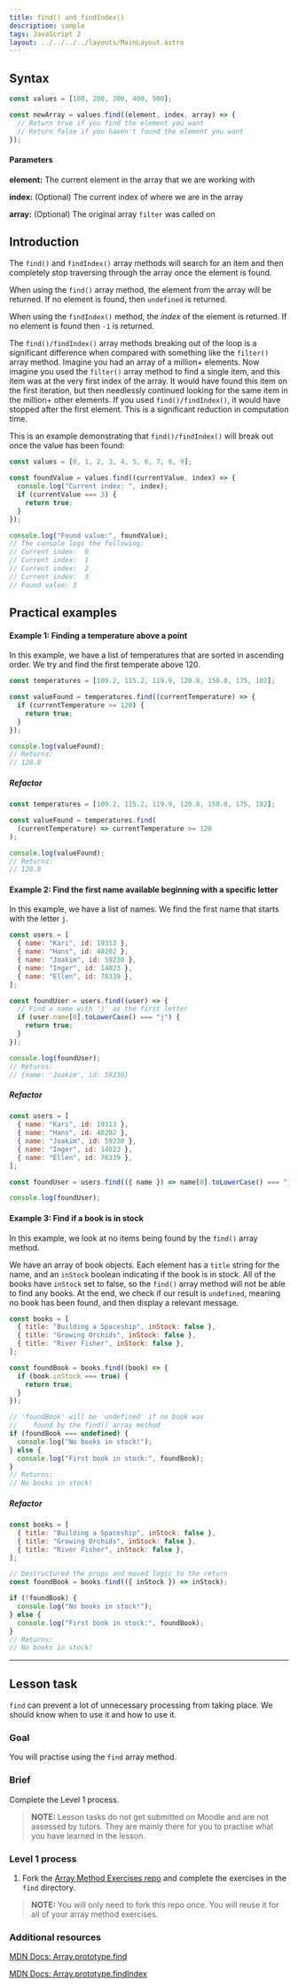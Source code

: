 ```yaml
---
title: find() and findIndex()
description: sample
tags: JavaScript 2
layout: ../../../../layouts/MainLayout.astro
---
```


## Syntax

```js
const values = [100, 200, 300, 400, 500];

const newArray = values.find((element, index, array) => {
  // Return true if you find the element you want
  // Return false if you haven't found the element you want
});
```

#### Parameters

**element:** The current element in the array that we are working with

**index:** (Optional) The current index of where we are in the array

**array:** (Optional) The original array `filter` was called on

## Introduction

The `find()` and `findIndex()` array methods will search for an item and then completely stop traversing through the array once the element is found.

When using the `find()` array method, the element from the array will be returned. If no element is found, then `undefined` is returned.

When using the `findIndex()` method, the _index_ of the element is returned. If no element is found then `-1` is returned.

The `find()/findIndex()` array methods breaking out of the loop is a significant difference when compared with something like the `filter()` array method. Imagine you had an array of a million+ elements. Now imagine you used the `filter()` array method to find a single item, and this item was at the very first index of the array. It would have found this item on the first iteration, but then needlessly continued looking for the same item in the million+ other elements. If you used `find()/findIndex()`, it would have stopped after the first element. This is a significant reduction in computation time.

This is an example demonstrating that `find()/findIndex()` will break out once the value has been found:

```js
const values = [0, 1, 2, 3, 4, 5, 6, 7, 8, 9];

const foundValue = values.find((currentValue, index) => {
  console.log("Current index: ", index);
  if (currentValue === 3) {
    return true;
  }
});

console.log("Found value:", foundValue);
// The console logs the following:
// Current index:  0
// Current index:  1
// Current index:  2
// Current index:  3
// Found value: 3
```

## Practical examples

#### Example 1: Finding a temperature above a point

In this example, we have a list of temperatures that are sorted in ascending order. We try and find the first temperate above 120.

```js
const temperatures = [109.2, 115.2, 119.9, 120.8, 150.0, 175, 182];

const valueFound = temperatures.find((currentTemperature) => {
  if (currentTemperature >= 120) {
    return true;
  }
});

console.log(valueFound);
// Returns:
// 120.8
```

##### Refactor

```js
const temperatures = [109.2, 115.2, 119.9, 120.8, 150.0, 175, 182];

const valueFound = temperatures.find(
  (currentTemperature) => currentTemperature >= 120
);

console.log(valueFound);
// Returns:
// 120.8
```

#### Example 2: Find the first name available beginning with a specific letter

In this example, we have a list of names. We find the first name that starts with the letter `j`.

```js
const users = [
  { name: "Kari", id: 19313 },
  { name: "Hans", id: 40202 },
  { name: "Joakim", id: 59230 },
  { name: "Inger", id: 14023 },
  { name: "Ellen", id: 76339 },
];

const foundUser = users.find((user) => {
  // Find a name with 'j' as the first letter
  if (user.name[0].toLowerCase() === "j") {
    return true;
  }
});

console.log(foundUser);
// Returns:
// {name: 'Joakim', id: 59230}
```

##### Refactor

```js
const users = [
  { name: "Kari", id: 19313 },
  { name: "Hans", id: 40202 },
  { name: "Joakim", id: 59230 },
  { name: "Inger", id: 14023 },
  { name: "Ellen", id: 76339 },
];

const foundUser = users.find(({ name }) => name[0].toLowerCase() === "j");

console.log(foundUser);
```

#### Example 3: Find if a book is in stock

In this example, we look at no items being found by the `find()` array method.

We have an array of book objects. Each element has a `title` string for the name, and an `inStock` boolean indicating if the book is in stock. All of the books have `inStock` set to false, so the `find()` array method will not be able to find any books. At the end, we check if our result is `undefined`, meaning no book has been found, and then display a relevant message.

```js
const books = [
  { title: "Building a Spaceship", inStock: false },
  { title: "Growing Orchids", inStock: false },
  { title: "River Fisher", inStock: false },
];

const foundBook = books.find((book) => {
  if (book.inStock === true) {
    return true;
  }
});

// 'foundBook' will be 'undefined' if no book was
//    found by the find() array method
if (foundBook === undefined) {
  console.log("No books in stock!");
} else {
  console.log("First book in stock:", foundBook);
}
// Returns:
// No books in stock!
```

##### Refactor

```js
const books = [
  { title: "Building a Spaceship", inStock: false },
  { title: "Growing Orchids", inStock: false },
  { title: "River Fisher", inStock: false },
];

// Destructured the props and moved logic to the return
const foundBook = books.find(({ inStock }) => inStock);

if (!foundBook) {
  console.log("No books in stock!");
} else {
  console.log("First book in stock:", foundBook);
}
// Returns:
// No books in stock!
```

<hr>

## Lesson task

`find` can prevent a lot of unnecessary processing from taking place. We should know when to use it and how to use it.

### Goal

You will practise using the `find` array method.

### Brief

Complete the Level 1 process.

> <b>NOTE:</b> Lesson tasks do not get submitted on Moodle and are not assessed by tutors. They are mainly there for you to practise what you have learned in the lesson.

### Level 1 process

1. Fork the [Array Method Exercises repo](https://github.com/NoroffFEU/array-method-exercises) and complete the exercises in the `find` directory.

> <b>NOTE:</b> You will only need to fork this repo once. You will reuse it for all of your array method exercises.

### Additional resources

[MDN Docs: Array.prototype.find](https://developer.mozilla.org/en-US/docs/Web/JavaScript/Reference/Global_Objects/Array/find)

[MDN Docs: Array.prototype.findIndex](https://developer.mozilla.org/en-US/docs/Web/JavaScript/Reference/Global_Objects/Array/findIndex)
